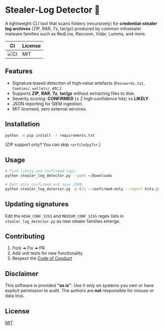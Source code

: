 # Stealer‑Log Detector 🚨

A lightweight CLI tool that scans folders (recursively) for **credential‑stealer log archives** (ZIP, RAR, 7z, tar/gz) produced by common infostealer malware families such as RedLine, Raccoon, Vidar, Lumma, and more.

| CI | License |
|----|---------|
| ![CI](https://img.shields.io/badge/build-passing-brightgreen) | MIT |

## Features

* Signature‑based detection of high‑value artefacts (`Passwords.txt`, `Cookies/`, `wallets/`, etc.).
* Supports **ZIP**, **RAR**, **7z**, **tar/gz** without extracting files to disk.
* Severity scoring: **CONFIRMED** (≥ 2 high‑confidence hits) vs **LIKELY**.
* JSON reporting for SIEM ingestion.
* MIT‑licensed, zero external services.

## Installation

```bash
python -m pip install -r requirements.txt
```

(ZIP support only? You can skip `rarfile`/`py7zr`.)

## Usage

```bash
# Find likely and confirmed logs:
python stealer_log_detector.py --path ~/Downloads

# Emit only confirmed and save JSON:
python stealer_log_detector.py -p C:\ --confirmed-only --report hits.json
```

## Updating signatures

Edit the `HIGH_CONF_SIGS` and `MEDIUM_CONF_SIGS` regex lists in `stealer_log_detector.py` as new stealer families emerge.

## Contributing

1. Fork ➜ Fix ➜ PR  
2. Add unit tests for new functionality  
3. Respect the [Code of Conduct](CODE_OF_CONDUCT.md)

## Disclaimer

This software is provided **“as is”**. Use it only on systems you own or have explicit permission to audit. The authors are **not** responsible for misuse or data loss.

## License

[MIT](LICENSE)
